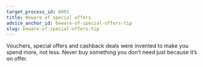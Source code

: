 ```yaml
---
target_process_id: 0001
title: Beware of special offers
advice_anchor_id: beware-of-special-offers-tip
slug: beware-of-special-offers-tip
---
```


Vouchers, special offers and cashback deals were invented to make you spend more, not less. Never buy something you don’t need just because it’s on offer.
